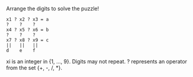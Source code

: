 Arrange the digits to solve the puzzle!

    x1 ? x2 ? x3 = a
    ?    ?    ?
    x4 ? x5 ? x6 = b
    ?    ?    ?
    x7 ? x8 ? x9 = c
    ||   ||   ||
    d    e    f

xi is an integer in {1, ..., 9}. Digits may not repeat.
? represents an operator from the set {+, -, /, *}.
